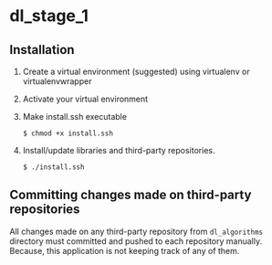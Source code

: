 # dl_stage_1

## Installation

   1. Create a virtual environment (suggested) using virtualenv or virtualenvwrapper

   2. Activate your virtual environment

   3. Make install.ssh executable

       `$ chmod +x install.ssh`

   4. Install/update libraries and third-party repositories.

       `$ ./install.ssh`


## Committing changes made on third-party repositories

   All changes made on any third-party repository from `dl_algorithms` directory must committed and pushed to each repository manually. Because, this application is not keeping track of any of them.

